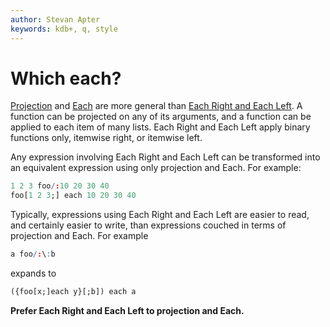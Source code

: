 ```yaml
---
author: Stevan Apter
keywords: kdb+, q, style
---
```


# Which each?



[Projection](../basics/application.md#projection) and 
[Each](../ref/maps.md#each) are more general than 
[Each Right and Each Left](../ref/maps.md#each-left-and-each-right).
A function can be projected on any of its arguments, and a function can be applied to each item of many lists. 
Each Right and Each Left apply binary functions only, itemwise right, or itemwise left. 

Any expression involving Each Right and Each Left can be transformed into an equivalent expression using only projection and Each. 
For example:

```q
1 2 3 foo/:10 20 30 40
foo[1 2 3;] each 10 20 30 40
```

Typically, expressions using Each Right and Each Left are easier to read, and certainly easier to write, than expressions couched in terms of projection and Each. 
For example

```q
a foo/:\:b
```

expands to 

```q
({foo[x;]each y}[;b]) each a
```


**Prefer Each Right and Each Left to projection and Each.**
